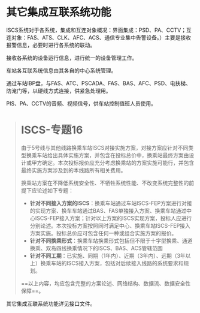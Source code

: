 # 其它集成互联系统功能

ISCS系统对于各系统，集成和互连对象概况：界面集成：PSD、PA、CCTV；互连对象：FAS、ATS、CLK、AFC、ACS、通信专业集中告警设备。）主要是接收报警信息，必要时进行各系统的联动。

接收各系统的设备运行信息，进行统一的设备管理工作。

车站各互联系统信息由其各自的中心系统管理。

通过车站IBP盘，与FAS、ATC、PSCADA、FAS、BAS、AFC、PSD、电扶梯、防淹门等，以硬线方式连接，供紧急处理用。

PIS、PA、CCTV的音频、视频信号，供车站控制值班人员使用。

> # ISCS-专题16
>
> 由于5号线与其他线路换乘车站ISCS对接实施方案，对接方案应针对不同类型换乘车站给出具体实施方案，并包含在投标总价中，换乘站最终方案由设计或甲方确定。本次投标报价应充分考虑换乘站的方案实施可能行，并包含最终实施方案涉及到的本线路所有相关费用。
>
> 换乘站方案在不降低系统安全性、不牺牲系统性能、不改变系统完整性的前提下应论述如下专题：
>
> - **针对不同接入方案的ISCS**：换乘车站通过车站ISCS-FEP方案进行对接的实现方案、换车车站通过BAS、FAS单独接入方案、换乘车站通过中心ISCS-FEP接入方案；针对以上方案的ISCS实现方案，投标人应进行分别论述。本次投标方案按照同时满足中心、换乘车站ISCS-FEP接入方案实施。投标总价应可包含任何一种或组合实施方案的报价。
> - **针对不同换乘形式**：换乘车站换乘形式包括但不限于十字型换乘、通道换乘、双岛四线换乘情况下的ISCS、BAS、ACS管辖范围
> - **针对不同工期**：已实施、同期（1年内）、近期（3年内）、远期（3年以上）换乘车站的ISCS接入方案，包括对后续接入线路的系统要求和规划。
>
> ==以上内容，均应包含完整的方案论述、网络结构、数据流、数据安全性保障==。

其它集成互联系统功能详见接口文件。